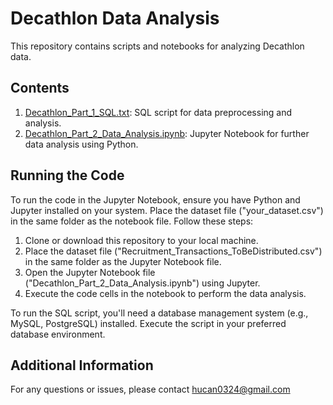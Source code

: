 # Decathlon Data Analysis

This repository contains scripts and notebooks for analyzing Decathlon data.

## Contents

1. [Decathlon_Part_1_SQL.txt](Decathlon_Part_1_SQL.txt): SQL script for data preprocessing and analysis.
2. [Decathlon_Part_2_Data_Analysis.ipynb](Decathlon_Part_2_Data_Analysis.ipynb): Jupyter Notebook for further data analysis using Python.

## Running the Code

To run the code in the Jupyter Notebook, ensure you have Python and Jupyter installed on your system. Place the dataset file ("your_dataset.csv") in the same folder as the notebook file. Follow these steps:

1. Clone or download this repository to your local machine.
2. Place the dataset file ("Recruitment_Transactions_ToBeDistributed.csv") in the same folder as the Jupyter Notebook file.
3. Open the Jupyter Notebook file ("Decathlon_Part_2_Data_Analysis.ipynb") using Jupyter.
4. Execute the code cells in the notebook to perform the data analysis.

To run the SQL script, you'll need a database management system (e.g., MySQL, PostgreSQL) installed. Execute the script in your preferred database environment.

## Additional Information

For any questions or issues, please contact hucan0324@gmail.com
